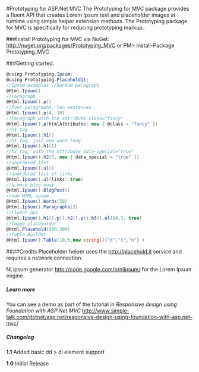 #Prototyping for ASP.Net MVC
The Prototyping for MVC package provides a fluent API that creates Lorem Ipsum text and placeholder images at runtime using simple helper extension methods. The Prototyping package for MVC is specifically for reducing prototyping markup.

###Install Prototyping for MVC via NuGet:
http://nuget.org/packages/Prototyping_MVC
or
PM> Install-Package Prototyping_MVC

###Getting started.

```csharp
@using Prototyping.Ipsum;
@using Prototyping.Placeholdit;
//Ipsum examples //Random paragraph
@Html.Ipsum()
//Paragraph
@Html.Ipsum().p()
//Four paragraphs, ten sentences
@Html.Ipsum().p(4, 10)
//Paragraph with the attribute class="fancy"
@Html.Ipsum().p(htmlAttributes: new { @class = "fancy" })
//h1 tag
@Html.Ipsum().h1()
//h1 tag, just one word long
@Html.Ipsum().h1(1)
//h2 tag, with the attribute data-special="true"
@Html.Ipsum().h2(5, new { data_special = "true" })
//unordered list
@Html.Ipsum().ul()
//unordered list of links
@Html.Ipsum().ul(links: true)
//a mock blog post
@Html.Ipsum().BlogPost()
//non HTML ipsum
@Html.Ipsum().Words(50)
@Html.Ipsum().Paragraphs(2)
//Fluent api
@Html.Ipsum().h1().p().h2().p().h3().ol(10,3, true)
//Image placeholder
@Html.Placehold(300,300)
//Table Builder
@Html.Ipsum().Table(10,6,new string[]{"d","t","n"} )
```

####Credits
Placeholder helper uses the http://placehold.it service and requires a network connection.

NLipsum generator http://code.google.com/p/nlipsum/ for the Lorem Ipsum engine

##### Learn more
You can see a demo as part of the tutorial in *Responsive design using Foundation with ASP.Net MVC*
http://www.simple-talk.com/dotnet/asp.net/responsive-design-using-foundation-with-asp.net-mvc/

##### Changelog
**1.1**
Added basic dd > dl element support

**1.0**
Initial Release